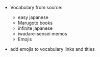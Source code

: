 - Vocabulary from source:
    - easy japanese
    - Marugoto books
    - infinite japanese
    - iwadare-sensei memos
    - Emojis

- add emojis to vocabulary links and titles
